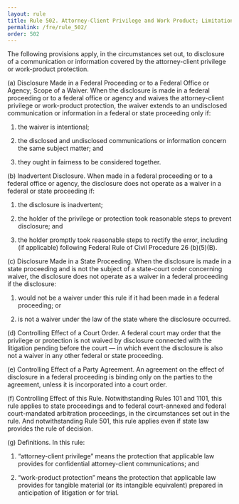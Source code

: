 ```yaml
---
layout: rule
title: Rule 502. Attorney-Client Privilege and Work Product; Limitations on Waiver
permalink: /fre/rule_502/
order: 502
---
```


The following provisions apply, in the circumstances set out, to disclosure of a communication or information covered by the attorney-client privilege or work-product protection.


(a) Disclosure Made in a Federal Proceeding or to a Federal Office or Agency; Scope of a Waiver. When the disclosure is made in a federal proceeding or to a federal office or agency and waives the attorney-client privilege or work-product protection, the waiver extends to an undisclosed communication or information in a federal or state proceeding only if:


1. the waiver is intentional;


2. the disclosed and undisclosed communications or information concern the same subject matter; and


3. they ought in fairness to be considered together.


(b) Inadvertent Disclosure. When made in a federal proceeding or to a federal office or agency, the disclosure does not operate as a waiver in a federal or state proceeding if:


1. the disclosure is inadvertent;


2. the holder of the privilege or protection took reasonable steps to prevent disclosure; and


3. the holder promptly took reasonable steps to rectify the error, including (if applicable) following Federal Rule of Civil Procedure 26 (b)(5)(B).


(c) Disclosure Made in a State Proceeding. When the disclosure is made in a state proceeding and is not the subject of a state-court order concerning waiver, the disclosure does not operate as a waiver in a federal proceeding if the disclosure:


1. would not be a waiver under this rule if it had been made in a federal proceeding; or


2. is not a waiver under the law of the state where the disclosure occurred.


(d) Controlling Effect of a Court Order. A federal court may order that the privilege or protection is not waived by disclosure connected with the litigation pending before the court — in which event the disclosure is also not a waiver in any other federal or state proceeding.


(e) Controlling Effect of a Party Agreement. An agreement on the effect of disclosure in a federal proceeding is binding only on the parties to the agreement, unless it is incorporated into a court order.


(f) Controlling Effect of this Rule. Notwithstanding Rules 101 and 1101, this rule applies to state proceedings and to federal court-annexed and federal court-mandated arbitration proceedings, in the circumstances set out in the rule. And notwithstanding Rule 501, this rule applies even if state law provides the rule of decision.


(g) Definitions. In this rule:


1. “attorney-client privilege” means the protection that applicable law provides for confidential attorney-client communications; and


2. “work-product protection” means the protection that applicable law provides for tangible material (or its intangible equivalent) prepared in anticipation of litigation or for trial.

